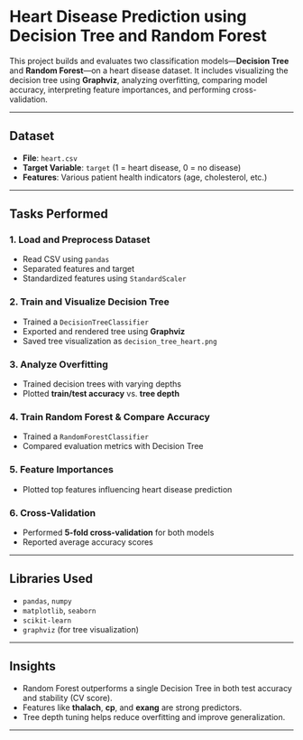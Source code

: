 # Heart Disease Prediction using Decision Tree and Random Forest

This project builds and evaluates two classification models—**Decision Tree** and **Random Forest**—on a heart disease dataset. It includes visualizing the decision tree using **Graphviz**, analyzing overfitting, comparing model accuracy, interpreting feature importances, and performing cross-validation.

---

## Dataset

- **File**: `heart.csv`
- **Target Variable**: `target` (1 = heart disease, 0 = no disease)
- **Features**: Various patient health indicators (age, cholesterol, etc.)

---

## Tasks Performed

### 1. Load and Preprocess Dataset
- Read CSV using `pandas`
- Separated features and target
- Standardized features using `StandardScaler`

### 2. Train and Visualize Decision Tree
- Trained a `DecisionTreeClassifier`
- Exported and rendered tree using **Graphviz**
- Saved tree visualization as `decision_tree_heart.png`

### 3. Analyze Overfitting
- Trained decision trees with varying depths
- Plotted **train/test accuracy** vs. **tree depth**

### 4. Train Random Forest & Compare Accuracy
- Trained a `RandomForestClassifier`
- Compared evaluation metrics with Decision Tree

### 5. Feature Importances
- Plotted top features influencing heart disease prediction

### 6. Cross-Validation
- Performed **5-fold cross-validation** for both models
- Reported average accuracy scores

---

## Libraries Used

- `pandas`, `numpy`
- `matplotlib`, `seaborn`
- `scikit-learn`
- `graphviz` (for tree visualization)

---

## Insights

- Random Forest outperforms a single Decision Tree in both test accuracy and stability (CV score).
- Features like **thalach**, **cp**, and **exang** are strong predictors.
- Tree depth tuning helps reduce overfitting and improve generalization.

---
